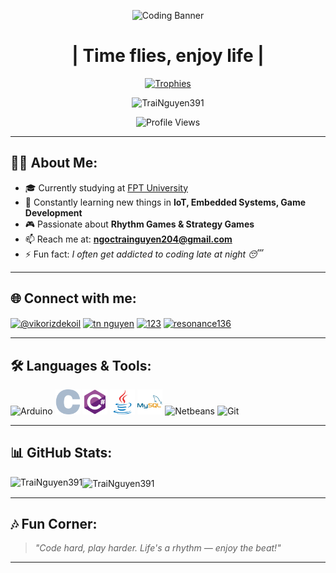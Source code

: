 <p align="center">
  <img src="https://github.com/user-attachments/assets/7ea88ae1-4def-4a0f-8c98-d1022b670fe2" alt="Coding Banner" width="100%" style="max-height: 300px; object-fit: cover;" />
</p>

<h1 align="center">| Time flies, enjoy life |</h1>

<p align="center">
  <a href="#"><img src="https://github-profile-trophy.vercel.app/?username=TraiNguyen391&theme=radical&margin-w=10&margin-h=10" alt="Trophies" /></a>
</p>

<p align="center"> <img src="https://komarev.com/ghpvc/?username=TraiNguyen391&label=Profile%20views&color=000a99&style=plastic" alt="TraiNguyen391" /></p>

<p align="center">
  <img src="https://komarev.com/ghpvc/?username=TraiNguyen391&label=Profile%20views&color=ff00ff&style=flat-square" alt="Profile Views" />
</p>

---

## 👨‍💻 About Me:

- 🎓 Currently studying at [FPT University](https://daihoc.fpt.edu.vn/)  
- 🌱 Constantly learning new things in **IoT, Embedded Systems, Game Development**  
- 🎮 Passionate about **Rhythm Games & Strategy Games**  
- 📫 Reach me at: **ngoctrainguyen204@gmail.com**  
- ⚡ Fun fact: *I often get addicted to coding late at night 😴*

---

## 🌐 Connect with me:
<p align="left">
<a href="https://x.com/VikorizDekoil" target="blank"><img align="center" src="https://upload.wikimedia.org/wikipedia/commons/b/b7/X_logo.jpg" alt="@vikorizdekoil" height="30" width="30" /></a>
<a href="https://www.facebook.com/sabervmv.cool.3" target="blank"><img align="center" src="https://upload.wikimedia.org/wikipedia/commons/0/05/Facebook_Logo_%282019%29.png" alt="tn nguyen" height="30" width="30" /></a>
<a href="https://www.instagram.com/resonance391/" target="blank"><img align="center" src="https://raw.githubusercontent.com/rahuldkjain/github-profile-readme-generator/master/src/images/icons/Social/instagram.svg" alt="123" height="30" width="40" /></a>
<a href="http://discordapp.com/users/681832037073944616" target="blank"><img align="center" src="https://static.vecteezy.com/system/resources/previews/023/741/082/non_2x/discord-logo-icon-social-media-icon-free-png.png" alt="resonance136" height="30" width="30" /></a>
</p>

---

## 🛠️ Languages & Tools:

<p>
  <img src="https://cdn.worldvectorlogo.com/logos/arduino-1.svg" alt="Arduino" width="40" />
  <img src="https://raw.githubusercontent.com/devicons/devicon/master/icons/c/c-original.svg" alt="C" width="40" />
  <img src="https://raw.githubusercontent.com/devicons/devicon/master/icons/csharp/csharp-original.svg" alt="C#" width="40" />
  <img src="https://raw.githubusercontent.com/devicons/devicon/master/icons/java/java-original.svg" alt="Java" width="40" />
  <img src="https://raw.githubusercontent.com/devicons/devicon/master/icons/mysql/mysql-original-wordmark.svg" alt="MySQL" width="40" />
  <img src="https://upload.wikimedia.org/wikipedia/commons/9/98/Apache_NetBeans_Logo.svg" alt="Netbeans" width="40" />
  <img src="https://www.vectorlogo.zone/logos/git-scm/git-scm-icon.svg" alt="Git" width="40" />
</p>

---

## 📊 GitHub Stats:
<p><img align="left" src="https://github-readme-stats.vercel.app/api/top-langs?username=TraiNguyen391&theme=neon&show_icons=true&locale=en&layout=compact" alt="TraiNguyen391" /></p>
<p><img align="center" src="https://github-readme-stats.vercel.app/api?username=TraiNguyen391&theme=neon&show_icons=true&locale=en" alt="TraiNguyen391" /></p>
<!-- <p><img align="center" src="https://github-readme-streak-stats.herokuapp.com/?user=TraiNguyen391&theme=neon&show_icons=true" alt="TraiNguyen391" /></p> -->

---

## 🎶 Fun Corner:

> *"Code hard, play harder. Life's a rhythm — enjoy the beat!"*

---
